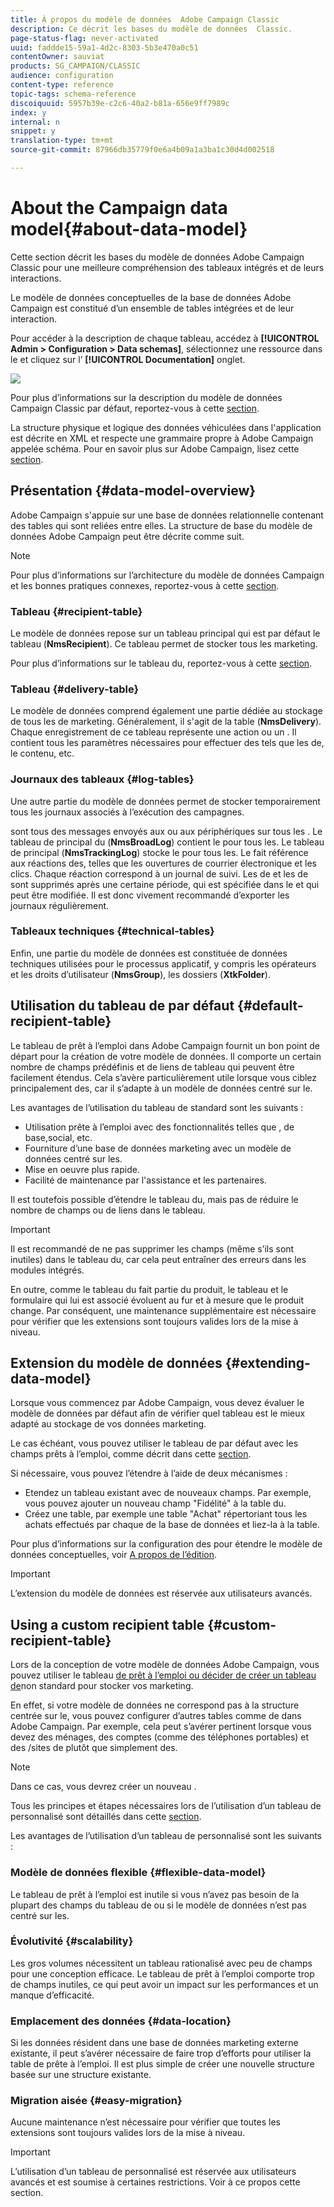 ```yaml
---
title: À propos du modèle de données  Adobe Campaign Classic
description: Ce décrit les bases du modèle de données  Classic.
page-status-flag: never-activated
uuid: faddde15-59a1-4d2c-8303-5b3e470a0c51
contentOwner: sauviat
products: SG_CAMPAIGN/CLASSIC
audience: configuration
content-type: reference
topic-tags: schema-reference
discoiquuid: 5957b39e-c2c6-40a2-b81a-656e9ff7989c
index: y
internal: n
snippet: y
translation-type: tm+mt
source-git-commit: 87966db35779f0e6a4b09a1a3ba1c30d4d002518

---
```



# About the Campaign data model{#about-data-model}

Cette section décrit les bases du modèle de données  Adobe Campaign Classic pour une meilleure compréhension des tableaux intégrés et de leurs interactions.

Le modèle de données conceptuelles de la base de données Adobe Campaign  est constitué d’un ensemble de tables intégrées et de leur interaction.

Pour accéder à la description de chaque tableau, accédez à **[!UICONTROL Admin > Configuration > Data schemas]**, sélectionnez une ressource dans le et cliquez sur l’ **[!UICONTROL Documentation]** onglet.

![](assets/data-model_documentation-tab.png)

Pour plus d’informations sur la description du modèle de données Campaign Classic par défaut, reportez-vous à cette [section](../../configuration/using/data-model-description.md).

La structure physique et logique des données véhiculées dans l&#39;application est décrite en XML et respecte une grammaire propre à Adobe Campaign appelée schéma. Pour en savoir plus sur  Adobe Campaign, lisez cette [section](../../configuration/using/about-schema-reference.md).

## Présentation {#data-model-overview}

 Adobe Campaign s&#39;appuie sur une base de données relationnelle contenant des tables qui sont reliées entre elles. La structure de base du modèle de données Adobe Campaign  peut être décrite comme suit.

>[!NOTE]
>
>Pour plus d’informations sur l’architecture du modèle de données Campaign et les bonnes pratiques connexes, reportez-vous à cette [section](../../configuration/using/data-model-best-practices.md#data-model-architecture).

### Tableau {#recipient-table}

Le modèle de données repose sur un tableau principal qui est par défaut le tableau (**NmsRecipient**). Ce tableau permet de stocker tous les  marketing.

Pour plus d’informations sur le tableau du, reportez-vous à cette [section](#default-recipient-table).

### Tableau {#delivery-table}

Le modèle de données comprend également une partie dédiée au stockage de tous les  de  marketing. Généralement, il s&#39;agit de la table  (**NmsDelivery**). Chaque enregistrement de ce tableau représente une action  ou un . Il contient tous les paramètres nécessaires pour effectuer des  tels que les  de, le contenu, etc.

### Journaux des tableaux {#log-tables}

Une autre partie du modèle de données permet de stocker temporairement tous les journaux associés à l’exécution des campagnes.

 sont tous des messages envoyés aux ou aux périphériques sur tous les . Le tableau de  principal du (**NmsBroadLog**) contient le  pour tous les.
Le tableau de  principal (**NmsTrackingLog**) stocke le  pour tous les. Le  fait référence aux réactions des, telles que les ouvertures de courrier électronique et les clics. Chaque réaction correspond à un journal de suivi.
Les  de et les  de sont supprimés après une certaine période, qui est spécifiée dans le  et qui peut être modifiée. Il est donc vivement recommandé d’exporter les journaux régulièrement.

### Tableaux techniques {#technical-tables}

Enfin, une partie du modèle de données est constituée de données techniques utilisées pour le processus applicatif, y compris les opérateurs et les droits d’utilisateur (**NmsGroup**), les dossiers (**XtkFolder**).

## Utilisation du tableau de par défaut {#default-recipient-table}

Le tableau de prêt à l’emploi dans  Adobe Campaign fournit un bon point de départ pour la création de votre modèle de données. Il comporte un certain nombre de champs prédéfinis et de liens de tableau qui peuvent être facilement étendus. Cela s’avère particulièrement utile lorsque vous ciblez principalement des, car il s’adapte à un modèle de données centré sur le.

Les avantages de l’utilisation du tableau de standard sont les suivants :

* Utilisation prête à l’emploi avec des fonctionnalités telles que  , de base,social, etc.
* Fourniture d’une base de données marketing avec un modèle de données centré sur les.
* Mise en oeuvre plus rapide.
* Facilité de maintenance par l&#39;assistance et les partenaires.

Il est toutefois possible d’étendre le tableau du, mais pas de réduire le nombre de champs ou de liens dans le tableau.

>[!IMPORTANT]
>
>Il est recommandé de ne pas supprimer les champs (même s’ils sont inutiles) dans le tableau du, car cela peut entraîner des erreurs dans les modules intégrés.

En outre, comme le tableau du fait partie du produit, le tableau et le formulaire qui lui est associé évoluent au fur et à mesure que le produit change. Par conséquent, une maintenance supplémentaire est nécessaire pour vérifier que les extensions sont toujours valides lors de la mise à niveau.

## Extension du modèle de données {#extending-data-model}

Lorsque vous commencez par  Adobe Campaign, vous devez évaluer le modèle de données par défaut afin de vérifier quel tableau est le mieux adapté au stockage de vos données marketing.

Le cas échéant, vous pouvez utiliser le tableau de par défaut avec les champs prêts à l’emploi, comme décrit dans cette [section](#default-recipient-table).

Si nécessaire, vous pouvez l’étendre à l’aide de deux mécanismes :

* Etendez un tableau existant avec de nouveaux champs. Par exemple, vous pouvez ajouter un nouveau champ &quot;Fidélité&quot; à la table du.
* Créez une table, par exemple une table &quot;Achat&quot; répertoriant tous les achats effectués par chaque de la base de données et liez-la à la table.

Pour plus d’informations sur la configuration des  pour étendre le modèle de données conceptuelles, voir [A propos de l’édition](../../configuration/using/about-schema-edition.md).

>[!IMPORTANT]
>
>L’extension du modèle de données est réservée aux utilisateurs avancés.

## Using a custom recipient table {#custom-recipient-table}

Lors de la conception de votre modèle de données  Adobe Campaign, vous pouvez utiliser le tableau [de prêt à l’emploi ou décider de créer un tableau de](#default-recipient-table)non standard pour stocker vos  marketing.

En effet, si votre modèle de données ne correspond pas à la structure centrée sur le, vous pouvez configurer d’autres tables comme  de dans  Adobe Campaign. Par exemple, cela peut s’avérer pertinent lorsque vous devez des ménages, des comptes (comme des téléphones portables) et des /sites de plutôt que simplement des.

>[!NOTE]
>
>Dans ce cas, vous devrez créer un nouveau  [](../../configuration/using/target-mapping.md).

Tous les principes et étapes nécessaires lors de l’utilisation d’un tableau de personnalisé sont détaillés dans cette [section](../../configuration/using/about-custom-recipient-table.md).

Les avantages de l’utilisation d’un tableau de personnalisé sont les suivants :

### Modèle de données flexible {#flexible-data-model}

Le tableau de prêt à l’emploi est inutile si vous n’avez pas besoin de la plupart des champs du tableau de ou si le modèle de données n’est pas centré sur les.

### Évolutivité {#scalability}

Les gros volumes nécessitent un tableau rationalisé avec peu de champs pour une conception efficace. Le tableau de prêt à l’emploi comporte trop de champs inutiles, ce qui peut avoir un impact sur les performances et un manque d’efficacité.

### Emplacement des données {#data-location}

Si les données résident dans une base de données marketing externe existante, il peut s’avérer nécessaire de faire trop d’efforts pour utiliser la table de prête à l’emploi. Il est plus simple de créer une nouvelle structure basée sur une structure existante.

### Migration aisée {#easy-migration}

Aucune maintenance n’est nécessaire pour vérifier que toutes les extensions sont toujours valides lors de la mise à niveau.

>[!IMPORTANT]
>
>L’utilisation d’un tableau de personnalisé est réservée aux utilisateurs avancés et est soumise à certaines restrictions. Voir à ce propos cette section.
